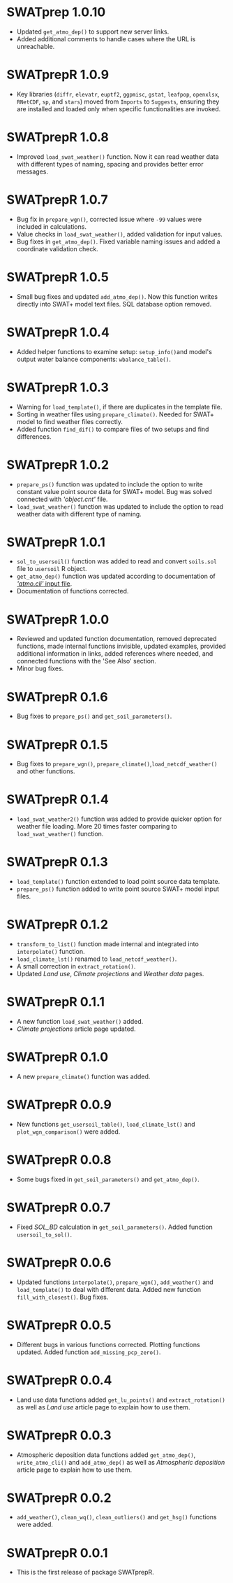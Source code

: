 # SWATprep 1.0.10

-   Updated `get_atmo_dep()` to support new server links.
-   Added additional comments to handle cases where the URL is unreachable.

# SWATprepR 1.0.9

-   Key libraries (`diffr`, `elevatr`, `euptf2`, `ggpmisc`, `gstat`, `leafpop`, `openxlsx`, `RNetCDF`, `sp`, and `stars`) moved from `Imports` to `Suggests`, ensuring they are installed and loaded only when specific functionalities are invoked.

# SWATprepR 1.0.8

-   Improved `load_swat_weather()` function. Now it can read weather data with different types of naming, spacing and provides better error messages.

# SWATprepR 1.0.7

-   Bug fix in `prepare_wgn()`, corrected issue where `-99` values were included in calculations.
-   Value checks in `load_swat_weather()`, added validation for input values.
-   Bug fixes in `get_atmo_dep()`. Fixed variable naming issues and added a coordinate validation check.

# SWATprepR 1.0.5

-   Small bug fixes and updated `add_atmo_dep()`. Now this function writes directly into SWAT+ model text files. SQL database option removed.

# SWATprepR 1.0.4

-   Added helper functions to examine setup: `setup_info()`and model's output water balance components: `wbalance_table()`.

# SWATprepR 1.0.3

-   Warning for `load_template()`, if there are duplicates in the template file.
-   Sorting in weather files using `prepare_climate()`. Needed for SWAT+ model to find weather files correctly.
-   Added function `find_dif()` to compare files of two setups and find differences.

# SWATprepR 1.0.2

-   `prepare_ps()` function was updated to include the option to write constant value point source data for SWAT+ model. Bug was solved connected with *'object.cnt'* file.
-   `load_swat_weather()` function was updated to include the option to read weather data with different type of naming.

# SWATprepR 1.0.1

-   `sol_to_usersoil()` function was added to read and convert `soils.sol` file to `usersoil` R object.
-   `get_atmo_dep()` function was updated according to documentation of [*'atmo.cli'* input file](https://swatplus.gitbook.io/io-docs/introduction/climate/atmo.cli).
-   Documentation of functions corrected.

# SWATprepR 1.0.0

-   Reviewed and updated function documentation, removed deprecated functions, made internal functions invisible, updated examples, provided additional information in links, added references where needed, and connected functions with the 'See Also' section.
-   Minor bug fixes.

# SWATprepR 0.1.6

-   Bug fixes to `prepare_ps()` and `get_soil_parameters()`.

# SWATprepR 0.1.5

-   Bug fixes to `prepare_wgn()`, `prepare_climate()`,`load_netcdf_weather()` and other functions.

# SWATprepR 0.1.4

-   `load_swat_weather2()` function was added to provide quicker option for weather file loading. More 20 times faster comparing to `load_swat_weather()` function.

# SWATprepR 0.1.3

-   `load_template()` function extended to load point source data template.
-   `prepare_ps()` function added to write point source SWAT+ model input files.

# SWATprepR 0.1.2

-   `transform_to_list()` function made internal and integrated into `interpolate()` function.
-   `load_climate_lst()` renamed to `load_netcdf_weather()`.
-   A small correction in `extract_rotation()`.
-   Updated *Land use*, *Climate projections* and *Weather data* pages.

# SWATprepR 0.1.1

-   A new function `load_swat_weather()` added.
-   *Climate projections* article page updated.

# SWATprepR 0.1.0

-   A new `prepare_climate()` function was added.

# SWATprepR 0.0.9

-   New functions `get_usersoil_table()`, `load_climate_lst()` and `plot_wgn_comparison()` were added.

# SWATprepR 0.0.8

-   Some bugs fixed in `get_soil_parameters()` and `get_atmo_dep()`.

# SWATprepR 0.0.7

-   Fixed *SOL_BD* calculation in `get_soil_parameters()`. Added function `usersoil_to_sol()`.

# SWATprepR 0.0.6

-   Updated functions `interpolate()`, `prepare_wgn()`, `add_weather()` and `load_template()` to deal with different data. Added new function `fill_with_closest()`. Bug fixes.

# SWATprepR 0.0.5

-   Different bugs in various functions corrected. Plotting functions updated. Added function `add_missing_pcp_zero()`.

# SWATprepR 0.0.4

-   Land use data functions added `get_lu_points()` and `extract_rotation()` as well as *Land use* article page to explain how to use them.

# SWATprepR 0.0.3

-   Atmospheric deposition data functions added `get_atmo_dep()`, `write_atmo_cli()` and `add_atmo_dep()` as well as *Atmospheric deposition* article page to explain how to use them.

# SWATprepR 0.0.2

-   `add_weather()`, `clean_wq()`, `clean_outliers()` and `get_hsg()` functions were added.

# SWATprepR 0.0.1

-   This is the first release of package SWATprepR.

